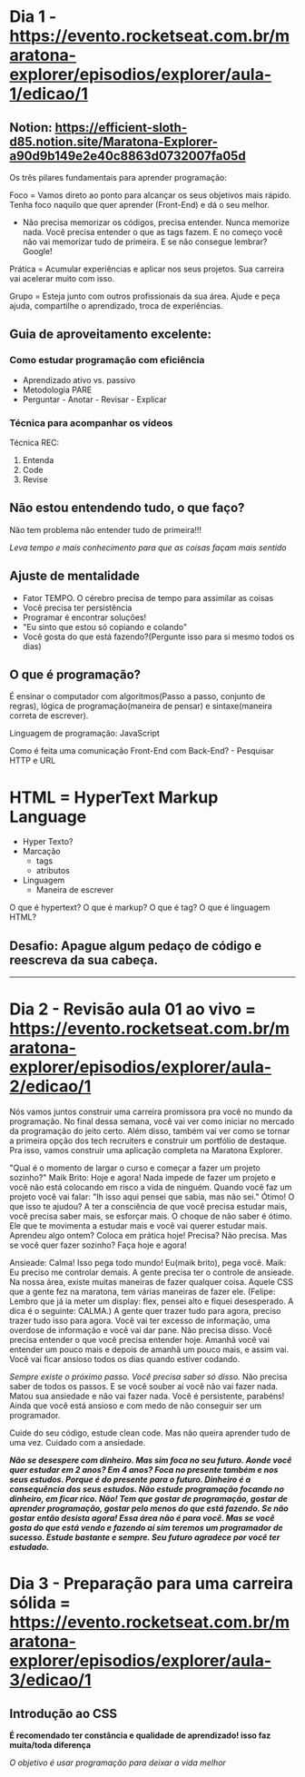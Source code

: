 # Dia 1 - https://evento.rocketseat.com.br/maratona-explorer/episodios/explorer/aula-1/edicao/1

## Notion: https://efficient-sloth-d85.notion.site/Maratona-Explorer-a90d9b149e2e40c8863d0732007fa05d

Os três pilares fundamentais para aprender programação:

Foco = Vamos direto ao ponto para alcançar os seus objetivos mais rápido. Tenha foco naquilo que quer aprender (Front-End) e dá o seu melhor.

- Não precisa memorizar os códigos, precisa entender. Nunca memorize nada. Você precisa entender o que as tags fazem. E no começo você não vai memorizar tudo de primeira. E se não consegue lembrar? Google!

Prática = Acumular experiências e aplicar nos seus projetos. Sua carreira vai acelerar muito com isso.

Grupo = Esteja junto com outros profissionais da sua área. Ajude e peça ajuda, compartilhe o aprendizado, troca de experiências.

## Guia de aproveitamento excelente:

### Como estudar programação com eficiência

- Aprendizado ativo vs. passivo
- Metodologia PARE
- Perguntar - Anotar - Revisar - Explicar

### Técnica para acompanhar os vídeos

Técnica REC: 
1. Entenda
2. Code
3. Revise

## Não estou entendendo tudo, o  que faço?

Não tem problema não entender tudo de primeira!!!

*Leva tempo e mais conhecimento para que as coisas façam mais sentido*

## Ajuste de mentalidade

- Fator TEMPO. O cérebro precisa de tempo para assimilar as coisas
- Você precisa ter persistência
- Programar é encontrar soluções!
- "Eu sinto que estou só copiando e colando"
- Você gosta do que está fazendo?(Pergunte isso para si mesmo todos os dias)

## O que é programação?

É ensinar o computador com algoritmos(Passo a passo, conjunto de regras), lógica de programação(maneira de pensar) e sintaxe(maneira correta de escrever).

Linguagem de programação: JavaScript

Como é feita uma comunicação Front-End com Back-End? - Pesquisar HTTP e URL

# HTML = HyperText Markup Language

- Hyper Texto?
- Marcação
  - tags
  - atributos
- Linguagem
  - Maneira de escrever


O que é hypertext?
O que é markup?
O que é tag?
O que é linguagem HTML?

## Desafio: Apague algum pedaço de código e reescreva da sua cabeça.

<hr>

# Dia 2 - Revisão aula 01 ao vivo = https://evento.rocketseat.com.br/maratona-explorer/episodios/explorer/aula-2/edicao/1

Nós vamos juntos construir uma carreira promissora pra você no mundo da programação. No final dessa semana, você vai ver como iniciar no mercado da programação do jeito certo. Além disso, também vai ver como se tornar a primeira opção dos tech recruiters e construir um portfólio de destaque. Pra isso, vamos construir uma aplicação completa na Maratona Explorer.

"Qual é o momento de largar o curso e começar a fazer um projeto sozinho?"
Maik Brito: Hoje e agora!
Nada impede de fazer um projeto e você não está colocando em risco a vida de ninguém. Quando você faz um projeto você vai falar: "Ih isso aqui pensei que sabia, mas não sei." Ótimo! O que isso te ajudou? A ter a consciência de que você precisa estudar mais, você precisa saber mais, se esforçar mais. O choque de não saber é ótimo. Ele que te movimenta a estudar mais e você vai querer estudar mais. Aprendeu algo ontem? Coloca em prática hoje! Precisa? Não precisa. Mas se você quer fazer sozinho? Faça hoje e agora!

Ansieade: Calma! Isso pega todo mundo! Eu(maik brito), pega você. Maik: Eu preciso me controlar demais. A gente precisa ter o controle de ansieade. Na nossa área, existe muitas maneiras de fazer qualquer coisa. Aquele CSS que a gente fez na maratona, tem várias maneiras de fazer ele. (Felipe: Lembro que já ia meter um display: flex, pensei alto e fiquei desesperado. A dica é o seguinte: CALMA.)
A gente quer trazer tudo para agora, preciso trazer tudo isso para agora. Você vai ter excesso de informação, uma overdose de informação e você vai dar pane. Não precisa disso. Você precisa entender o que você precisa entender hoje. Amanhã você vai entender um pouco mais e depois de amanhã um pouco mais, e assim vai. Você vai ficar ansioso todos os dias quando estiver codando.

*Sempre existe o próximo passo. Você precisa saber só disso.* Não precisa saber de todos os passos. E se você souber aí você não vai fazer nada. Matou sua ansiedade e não vai fazer nada. Você é persistente, parabéns!
Ainda que você está ansioso e com medo de não conseguir ser um programador.

Cuide do seu código, estude clean code. Mas não queira aprender tudo de uma vez. Cuidado com a ansiedade.

***Não se desespere com dinheiro. Mas sim foca no seu futuro. Aonde você quer estudar em 2 anos? Em 4 anos? Foca no presente também e nos seus estudos. Porque é do presente para o futuro. Dinheiro é a consequência dos seus estudos. Não estude programação focando no dinheiro, em ficar rico. Não! Tem que gostar de programação, gostar de aprender programação, gostar pelo menos do que está fazendo. Se não gostar então desista agora! Essa área não é para você. Mas se você gosta do que está vendo e fazendo aí sim teremos um programador de sucesso. Estude bastante e sempre. Seu futuro agradece por você ter estudado.***

# Dia 3 - Preparação para uma carreira sólida = https://evento.rocketseat.com.br/maratona-explorer/episodios/explorer/aula-3/edicao/1

## Introdução ao CSS

**É recomendado ter constância e qualidade de aprendizado! isso faz muita/toda diferença**

*O objetivo é usar programação para deixar a vida melhor*

